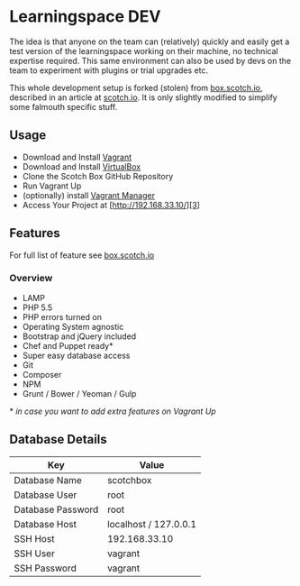 Learningspace DEV
==========

The idea is that anyone on the team can (relatively) quickly and easily get a test version of the learningspace working on their machine, no technical expertise required. This same environment can also be used by devs on the team to experiment with plugins or trial upgrades etc.

This whole development setup is forked (stolen) from [box.scotch.io][16], described in an article at [scotch.io][17]. It is only slightly modified to simplify some falmouth specific stuff.


## Usage

* Download and Install [Vagrant][1]
* Download and Install [VirtualBox][4]
* Clone the Scotch Box GitHub Repository
* Run Vagrant Up
* (optionally) install [Vagrant Manager][2]
* Access Your Project at  [http://192.168.33.10/][3]
 

## Features

For full list of feature see [box.scotch.io][16]

### Overview
- LAMP
- PHP 5.5
- PHP errors turned on
- Operating System agnostic
- Bootstrap and jQuery included
- Chef and Puppet ready*
- Super easy database access
- Git
- Composer
- NPM
- Grunt / Bower / Yeoman / Gulp

\* *in case you want to add extra features on Vagrant Up*

## Database Details

| Key  | Value |
| ------------- | ------------- |
| Database Name  | scotchbox  |
| Database User  | root  |
| Database Password  | root  |
| Database Host  | localhost / 127.0.0.1  |
| SSH Host  | 192.168.33.10  |
| SSH User  | vagrant  |
| SSH Password  | vagrant  |

[1]: http://www.vagrantup.com/downloads
[2]: http://vagrantmanager.com/
[3]: http://192.168.33.10/
[4]: https://www.virtualbox.org/wiki/Downloads
[16]: http://box.scotch.io
[17]: http://scotch.io/bar-talk/introducing-scotch-box-a-vagrant-lamp-stack-that-just-works